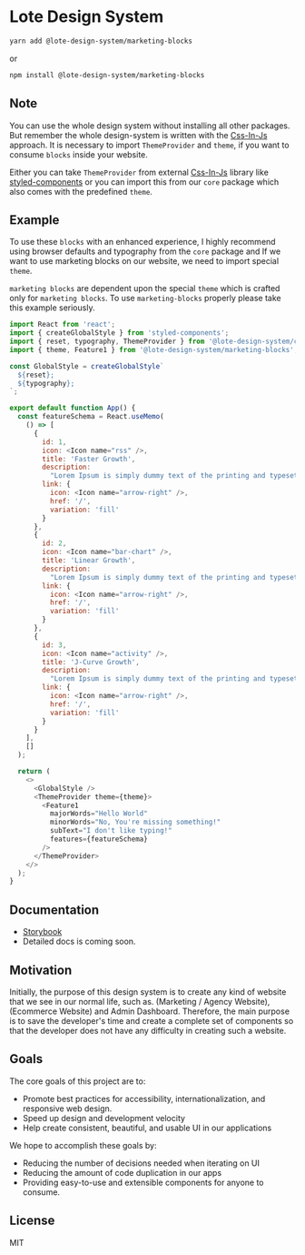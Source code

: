 # Lote Design System

```sh  
yarn add @lote-design-system/marketing-blocks
```  
or
```sh  
npm install @lote-design-system/marketing-blocks 
```  

## Note

You can use the whole design system without installing all other packages. But remember the whole design-system is written with the [Css-In-Js](https://reactjs.org/docs/faq-styling.html#what-is-css-in-js) approach. It is necessary to import `ThemeProvider` and `theme`, if you want to consume `blocks` inside your website.

Either you can take `ThemeProvider` from external [Css-In-Js](https://reactjs.org/docs/faq-styling.html#what-is-css-in-js) library like [styled-components](https://styled-components.com/docs/api#themeprovider) or you can import this from our `core` package which also comes with the predefined `theme`.

## Example

To use these `blocks` with an enhanced experience, I highly recommend using browser defaults and typography from the `core` package and If we want to use marketing blocks on our website, we need to import special `theme`.

`marketing blocks` are dependent upon the special `theme` which is crafted only for `marketing blocks`. To use `marketing-blocks` properly please take this example seriously.

```js
import React from 'react';
import { createGlobalStyle } from 'styled-components';
import { reset, typography, ThemeProvider } from '@lote-design-system/core';
import { theme, Feature1 } from '@lote-design-system/marketing-blocks';

const GlobalStyle = createGlobalStyle`
  ${reset};
  ${typography};
`;

export default function App() {
  const featureSchema = React.useMemo(
    () => [
      {
        id: 1,
        icon: <Icon name="rss" />,
        title: 'Faster Growth',
        description:
          "Lorem Ipsum is simply dummy text of the printing and typesetting industry. Lorem Ipsum has been the industry's standard dummy text ever since the 1500s.",
        link: {
          icon: <Icon name="arrow-right" />,
          href: '/',
          variation: 'fill'
        }
      },
      {
        id: 2,
        icon: <Icon name="bar-chart" />,
        title: 'Linear Growth',
        description:
          "Lorem Ipsum is simply dummy text of the printing and typesetting industry. Lorem Ipsum has been the industry's standard dummy text ever since the 1500s.",
        link: {
          icon: <Icon name="arrow-right" />,
          href: '/',
          variation: 'fill'
        }
      },
      {
        id: 3,
        icon: <Icon name="activity" />,
        title: 'J-Curve Growth',
        description:
          "Lorem Ipsum is simply dummy text of the printing and typesetting industry. Lorem Ipsum has been the industry's standard dummy text ever since the 1500s.",
        link: {
          icon: <Icon name="arrow-right" />,
          href: '/',
          variation: 'fill'
        }
      }
    ],
    []
  );

  return (
    <>
      <GlobalStyle />
      <ThemeProvider theme={theme}>
        <Feature1
          majorWords="Hello World"
          minorWords="No, You're missing something!"
          subText="I don't like typing!"
          features={featureSchema}
        />
      </ThemeProvider>
    </>
  );
}
```


## Documentation

- [Storybook](https://lotesystem.github.io/lote-design-system/packages/marketing-blocks/www)
- Detailed docs is coming soon.

## Motivation

Initially, the purpose of this design system is to create any kind of website that we see in our normal life, such as. (Marketing / Agency Website), (Ecommerce Website) and Admin Dashboard. Therefore, the main purpose is to save the developer's time and create a complete set of components so that the developer does not have any difficulty in creating such a website.

## Goals

The core goals of this project are to:

- Promote best practices for accessibility, internationalization, and  
  responsive web design.
- Speed up design and development velocity
- Help create consistent, beautiful, and usable UI in our applications

We hope to accomplish these goals by:

- Reducing the number of decisions needed when iterating on UI
- Reducing the amount of code duplication in our apps
- Providing easy-to-use and extensible components for anyone to consume.

## License
MIT